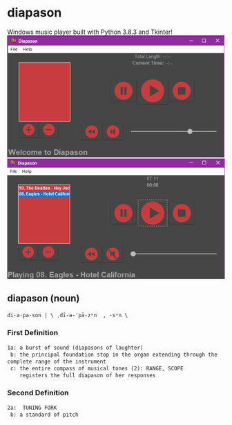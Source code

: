 # diapason
Windows music player built with Python 3.8.3 and Tkinter! 
![example](examplePic.png)
![example2](examplePic2.png)

## diapason (noun)
    di·​a·​pa·​son | \ ˌdī-ə-ˈpā-zᵊn  , -sᵊn \

### First Definition
    1a: a burst of sound (diapasons of laughter)
     b: the principal foundation stop in the organ extending through the complete range of the instrument
     c: the entire compass of musical tones (2): RANGE, SCOPE
        registers the full diapason of her responses

### Second Definition
    2a:  TUNING FORK
     b: a standard of pitch
